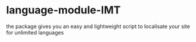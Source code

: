 # language-module-IMT
the package gives you an easy and lightweight script to localisate your site for unlimited languages
